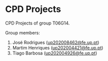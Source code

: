# CPD Projects

CPD Projects of group T06G14.

Group members:

1. José Rodrigues (up202008462@fe.up.pt)
2. Martim Henriques (up202004421@fe.up.pt)
3. Tiago Barbosa (up202004926@fe.up.pt)
